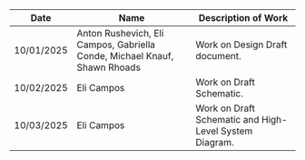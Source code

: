 Date | Name | Description of Work
--- | --- | --- 
10/01/2025 | Anton Rushevich, Eli Campos, Gabriella Conde, Michael Knauf, Shawn Rhoads| Work on Design Draft document. 
10/02/2025 | Eli Campos | Work on Draft Schematic.
10/03/2025 | Eli Campos | Work on Draft Schematic and High-Level System Diagram.
